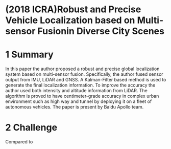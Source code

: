 # (2018 ICRA)Robust and Precise Vehicle Localization based on Multi-sensor Fusionin Diverse City Scenes
# 1 Summary
In this paper the author proposed a robust and precise global localization system based on multi-sensor fusion. Specifically, the author fused sensor output from IMU, LiDAR and GNSS. A Kalman-Filter based method is used to generate the final localization information. To improve the accuracy the author used both intensity and altitude information from LiDAR. The algorithm is proved to have centimeter-grade accuracy in complex urban environment such as high way and tunnel by deploying it on a fleet of autonomous vehicles. The paper is present by Baidu Apollo team.

# 2 Challenge
Compared to 